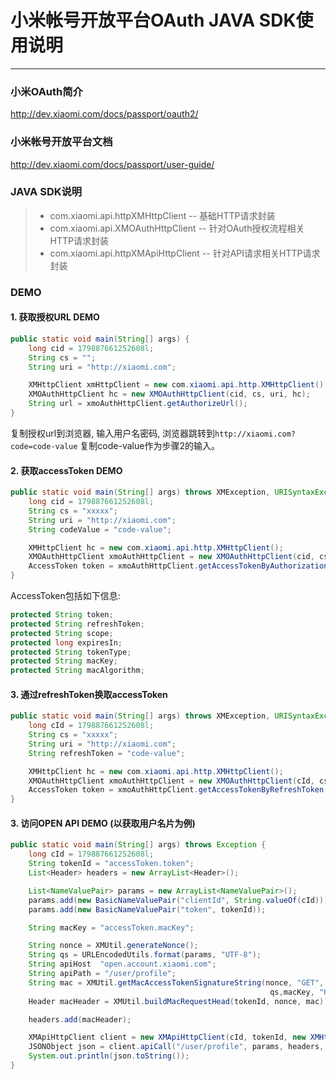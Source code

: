 # 小米帐号开放平台OAuth JAVA SDK使用说明

------

### 小米OAuth简介
http://dev.xiaomi.com/docs/passport/oauth2/

### 小米帐号开放平台文档
http://dev.xiaomi.com/docs/passport/user-guide/

### JAVA SDK说明
> * com.xiaomi.api.httpXMHttpClient -- 基础HTTP请求封装
> * com.xiaomi.api.XMOAuthHttpClient -- 针对OAuth授权流程相关HTTP请求封装
> * com.xiaomi.api.httpXMApiHttpClient -- 针对API请求相关HTTP请求封装

### DEMO
#### 1. 获取授权URL DEMO

```java
public static void main(String[] args) {
    long cid = 179887661252608l;
    String cs = "";
    String uri = "http://xiaomi.com";

    XMHttpClient xmHttpClient = new com.xiaomi.api.http.XMHttpClient();
    XMOAuthHttpClient hc = new XMOAuthHttpClient(cid, cs, uri, hc);
    String url = xmoAuthHttpClient.getAuthorizeUrl();
}
```

复制授权url到浏览器, 输入用户名密码, 浏览器跳转到`http://xiaomi.com?code=code-value`
复制code-value作为步骤2的输入。

#### 2.  获取accessToken DEMO

```java
public static void main(String[] args) throws XMException, URISyntaxException {
    long cid = 179887661252608l;
    String cs = "xxxxx";
    String uri = "http://xiaomi.com";
    String codeValue = "code-value";

    XMHttpClient hc = new com.xiaomi.api.http.XMHttpClient();
    XMOAuthHttpClient xmoAuthHttpClient = new XMOAuthHttpClient(cid, cs, uri, hc);
    AccessToken token = xmoAuthHttpClient.getAccessTokenByAuthorizationCode(codeValue);
}
```

AccessToken包括如下信息:

```java
protected String token;
protected String refreshToken;
protected String scope;
protected long expiresIn;
protected String tokenType;
protected String macKey;
protected String macAlgorithm;
```

#### 3. 通过refreshToken换取accessToken

```java
public static void main(String[] args) throws XMException, URISyntaxException {
    long cId = 179887661252608l;
    String cs = "xxxxx";
    String uri = "http://xiaomi.com";
    String refreshToken = "code-value";

    XMHttpClient hc = new com.xiaomi.api.http.XMHttpClient();
    XMOAuthHttpClient xmoAuthHttpClient = new XMOAuthHttpClient(cId, cs, uri, hc);
    AccessToken token = xmoAuthHttpClient.getAccessTokenByRefreshToken(refreshToken);
}
```

#### 3. 访问OPEN API DEMO (以获取用户名片为例)
```java
public static void main(String[] args) throws Exception {
    long cId = 179887661252608l;
    String tokenId = "accessToken.token";
    List<Header> headers = new ArrayList<Header>();

    List<NameValuePair> params = new ArrayList<NameValuePair>();
    params.add(new BasicNameValuePair("clientId", String.valueOf(cId)));
    params.add(new BasicNameValuePair("token", tokenId));

    String macKey = "accessToken.macKey";

    String nonce = XMUtil.generateNonce();
    String qs = URLEncodedUtils.format(params, "UTF-8");
    String apiHost  "open.account.xiaomi.com";
    String apiPath = "/user/profile";
    String mac = XMUtil.getMacAccessTokenSignatureString(nonce, "GET", apiHost,apiPath, 
                                                          qs,macKey, "HmacSHA1");
    Header macHeader = XMUtil.buildMacRequestHead(tokenId, nonce, mac);

    headers.add(macHeader);

    XMApiHttpClient client = new XMApiHttpClient(cId, tokenId, new XMHttpClient());
    JSONObject json = client.apiCall("/user/profile", params, headers, "GET");
    System.out.println(json.toString());
}
```
